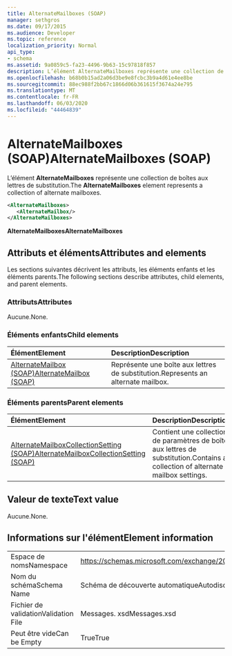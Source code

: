 ```yaml
---
title: AlternateMailboxes (SOAP)
manager: sethgros
ms.date: 09/17/2015
ms.audience: Developer
ms.topic: reference
localization_priority: Normal
api_type:
- schema
ms.assetid: 9a0859c5-fa23-4496-9b63-15c97818f857
description: L’élément AlternateMailboxes représente une collection de boîtes aux lettres de substitution.
ms.openlocfilehash: b68b0b15ad2a06d3be9e8fcbc3b9a4d61e4ee8be
ms.sourcegitcommit: 88ec988f2bb67c1866d06b361615f3674a24e795
ms.translationtype: MT
ms.contentlocale: fr-FR
ms.lasthandoff: 06/03/2020
ms.locfileid: "44464839"
---
```

# <a name="alternatemailboxes-soap"></a><span data-ttu-id="72e6f-103">AlternateMailboxes (SOAP)</span><span class="sxs-lookup"><span data-stu-id="72e6f-103">AlternateMailboxes (SOAP)</span></span>

<span data-ttu-id="72e6f-104">L’élément **AlternateMailboxes** représente une collection de boîtes aux lettres de substitution.</span><span class="sxs-lookup"><span data-stu-id="72e6f-104">The **AlternateMailboxes** element represents a collection of alternate mailboxes.</span></span> 
  
```XML
<AlternateMailboxes>
   <AlternateMailbox/>
</AlternateMailboxes>
```

 <span data-ttu-id="72e6f-105">**AlternateMailboxes**</span><span class="sxs-lookup"><span data-stu-id="72e6f-105">**AlternateMailboxes**</span></span>
## <a name="attributes-and-elements"></a><span data-ttu-id="72e6f-106">Attributs et éléments</span><span class="sxs-lookup"><span data-stu-id="72e6f-106">Attributes and elements</span></span>

<span data-ttu-id="72e6f-107">Les sections suivantes décrivent les attributs, les éléments enfants et les éléments parents.</span><span class="sxs-lookup"><span data-stu-id="72e6f-107">The following sections describe attributes, child elements, and parent elements.</span></span>
  
### <a name="attributes"></a><span data-ttu-id="72e6f-108">Attributs</span><span class="sxs-lookup"><span data-stu-id="72e6f-108">Attributes</span></span>

<span data-ttu-id="72e6f-109">Aucune.</span><span class="sxs-lookup"><span data-stu-id="72e6f-109">None.</span></span>
  
### <a name="child-elements"></a><span data-ttu-id="72e6f-110">Éléments enfants</span><span class="sxs-lookup"><span data-stu-id="72e6f-110">Child elements</span></span>

|<span data-ttu-id="72e6f-111">**Élément**</span><span class="sxs-lookup"><span data-stu-id="72e6f-111">**Element**</span></span>|<span data-ttu-id="72e6f-112">**Description**</span><span class="sxs-lookup"><span data-stu-id="72e6f-112">**Description**</span></span>|
|:-----|:-----|
|[<span data-ttu-id="72e6f-113">AlternateMailbox (SOAP)</span><span class="sxs-lookup"><span data-stu-id="72e6f-113">AlternateMailbox (SOAP)</span></span>](alternatemailbox-soap.md) <br/> |<span data-ttu-id="72e6f-114">Représente une boîte aux lettres de substitution.</span><span class="sxs-lookup"><span data-stu-id="72e6f-114">Represents an alternate mailbox.</span></span>  <br/> |
   
### <a name="parent-elements"></a><span data-ttu-id="72e6f-115">Éléments parents</span><span class="sxs-lookup"><span data-stu-id="72e6f-115">Parent elements</span></span>

|<span data-ttu-id="72e6f-116">**Élément**</span><span class="sxs-lookup"><span data-stu-id="72e6f-116">**Element**</span></span>|<span data-ttu-id="72e6f-117">**Description**</span><span class="sxs-lookup"><span data-stu-id="72e6f-117">**Description**</span></span>|
|:-----|:-----|
|[<span data-ttu-id="72e6f-118">AlternateMailboxCollectionSetting (SOAP)</span><span class="sxs-lookup"><span data-stu-id="72e6f-118">AlternateMailboxCollectionSetting (SOAP)</span></span>](alternatemailboxcollectionsetting-soap.md) <br/> |<span data-ttu-id="72e6f-119">Contient une collection de paramètres de boîte aux lettres de substitution.</span><span class="sxs-lookup"><span data-stu-id="72e6f-119">Contains a collection of alternate mailbox settings.</span></span>  <br/> |
   
## <a name="text-value"></a><span data-ttu-id="72e6f-120">Valeur de texte</span><span class="sxs-lookup"><span data-stu-id="72e6f-120">Text value</span></span>

<span data-ttu-id="72e6f-121">Aucune.</span><span class="sxs-lookup"><span data-stu-id="72e6f-121">None.</span></span>
  
## <a name="element-information"></a><span data-ttu-id="72e6f-122">Informations sur l'élément</span><span class="sxs-lookup"><span data-stu-id="72e6f-122">Element information</span></span>

|||
|:-----|:-----|
|<span data-ttu-id="72e6f-123">Espace de noms</span><span class="sxs-lookup"><span data-stu-id="72e6f-123">Namespace</span></span>  <br/> |https://schemas.microsoft.com/exchange/2010/Autodiscover  <br/> |
|<span data-ttu-id="72e6f-124">Nom du schéma</span><span class="sxs-lookup"><span data-stu-id="72e6f-124">Schema Name</span></span>  <br/> |<span data-ttu-id="72e6f-125">Schéma de découverte automatique</span><span class="sxs-lookup"><span data-stu-id="72e6f-125">Autodiscover schema</span></span>  <br/> |
|<span data-ttu-id="72e6f-126">Fichier de validation</span><span class="sxs-lookup"><span data-stu-id="72e6f-126">Validation File</span></span>  <br/> |<span data-ttu-id="72e6f-127">Messages. xsd</span><span class="sxs-lookup"><span data-stu-id="72e6f-127">Messages.xsd</span></span>  <br/> |
|<span data-ttu-id="72e6f-128">Peut être vide</span><span class="sxs-lookup"><span data-stu-id="72e6f-128">Can be Empty</span></span>  <br/> |<span data-ttu-id="72e6f-129">True</span><span class="sxs-lookup"><span data-stu-id="72e6f-129">True</span></span>  <br/> |
   

